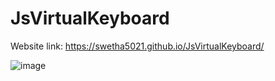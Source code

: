 # JsVirtualKeyboard

Website link: https://swetha5021.github.io/JsVirtualKeyboard/

![image](https://github.com/Swetha5021/JsVirtualKeyboard/assets/110710815/2cdda0b1-946b-479b-8849-c8c43473d312)

